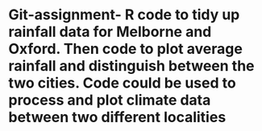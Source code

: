 # Git-assignment- R code to tidy up rainfall data for Melborne and Oxford. Then code to plot average rainfall and distinguish between the two cities. Code could be used to process and plot climate data between two different localities 
